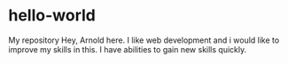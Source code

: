 # hello-world
My repository
Hey, Arnold here. I like web development and i would like to improve my skills in this.
I have abilities to gain new skills quickly.
